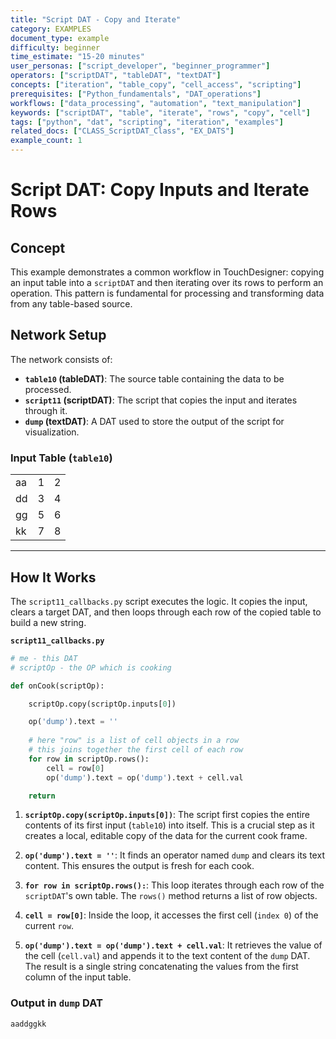 ```yaml
---
title: "Script DAT - Copy and Iterate"
category: EXAMPLES
document_type: example
difficulty: beginner
time_estimate: "15-20 minutes"
user_personas: ["script_developer", "beginner_programmer"]
operators: ["scriptDAT", "tableDAT", "textDAT"]
concepts: ["iteration", "table_copy", "cell_access", "scripting"]
prerequisites: ["Python_fundamentals", "DAT_operations"]
workflows: ["data_processing", "automation", "text_manipulation"]
keywords: ["scriptDAT", "table", "iterate", "rows", "copy", "cell"]
tags: ["python", "dat", "scripting", "iteration", "examples"]
related_docs: ["CLASS_ScriptDAT_Class", "EX_DATS"]
example_count: 1
---
```


# Script DAT: Copy Inputs and Iterate Rows

## Concept

This example demonstrates a common workflow in TouchDesigner: copying an input table into a `scriptDAT` and then iterating over its rows to perform an operation. This pattern is fundamental for processing and transforming data from any table-based source.

## Network Setup

The network consists of:

-   **`table10` (tableDAT)**: The source table containing the data to be processed.
-   **`script11` (scriptDAT)**: The script that copies the input and iterates through it.
-   **`dump` (textDAT)**: A DAT used to store the output of the script for visualization.

### Input Table (`table10`)

|    |    |   |
|----|----|---|
| aa | 1  | 2 |
| dd | 3  | 4 |
| gg | 5  | 6 |
| kk | 7  | 8 |

---

## How It Works

The `script11_callbacks.py` script executes the logic. It copies the input, clears a target DAT, and then loops through each row of the copied table to build a new string.

**`script11_callbacks.py`**
```python
# me - this DAT
# scriptOp - the OP which is cooking

def onCook(scriptOp):

	scriptOp.copy(scriptOp.inputs[0])

	op('dump').text = ''
	
	# here "row" is a list of cell objects in a row
	# this joins together the first cell of each row
	for row in scriptOp.rows():
		cell = row[0]
		op('dump').text = op('dump').text + cell.val

	return
```

1.  **`scriptOp.copy(scriptOp.inputs[0])`**: The script first copies the entire contents of its first input (`table10`) into itself. This is a crucial step as it creates a local, editable copy of the data for the current cook frame.

2.  **`op('dump').text = ''`**: It finds an operator named `dump` and clears its text content. This ensures the output is fresh for each cook.

3.  **`for row in scriptOp.rows():`**: This loop iterates through each row of the `scriptDAT`'s own table. The `rows()` method returns a list of row objects.

4.  **`cell = row[0]`**: Inside the loop, it accesses the first cell (`index 0`) of the current `row`.

5.  **`op('dump').text = op('dump').text + cell.val`**: It retrieves the value of the cell (`cell.val`) and appends it to the text content of the `dump` DAT. The result is a single string concatenating the values from the first column of the input table.

### Output in `dump` DAT

```
aaddggkk
```

